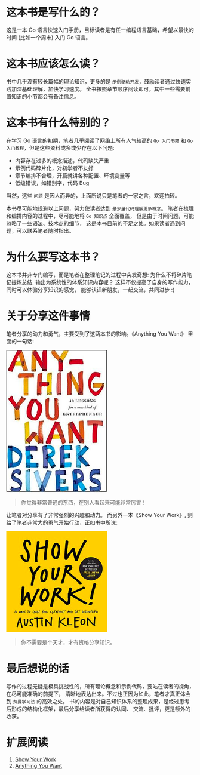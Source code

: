 # 这本书是写什么的？

这是一本 Go 语言快速入门手册，目标读者是有任一编程语言基础，希望以最快的时间 (比如一个周末) 入门 Go 语言。

# 这本书应该怎么读？

书中几乎没有较长篇幅的理论知识，更多的是 `示例驱动开发`，鼓励读者通过快速实践加深基础理解，加快学习速度。
全书按照章节顺序阅读即可，其中一些需要前置知识的小节都会有备注信息。

# 这本书有什么特别的？

在学习 Go 语言的初期，笔者几乎阅读了网络上所有人气较高的 `Go 入门书籍` 和 `Go 入门教程`，但是这些资料或多或少存在以下问题: 
- 内容存在过多的概念描述，代码缺失严重
- 示例代码碎片化，对初学者不友好
- 章节编排不合理，开篇就讲各种配置、环境变量等
- 低级错误，如错别字，代码 Bug

当然，这些 `问题` 是因人而异的，上面所说只是笔者的一家之言，欢迎拍砖。

本书尽可能地规避以上问题，努力使读者达到 `最少量代码理解更多概念`。 笔者在梳理和编排内容的过程中，尽可能地将 `Go 知识点` 全面覆盖，
但是由于时间问题，可能忽略了一些语法、技术点的细节， 这是本书目前的不足之处。如果读者遇到问题，可以联系笔者随时指出。

# 为什么要写这本书？

这本书并非专门编写，而是笔者在整理笔记的过程中突发奇想: 
为什么不将碎片笔记提炼总结, 输出为系统性的体系知识内容呢？
这样不仅提高了自身的写作能力，同时可以体验分享知识的感觉，
能够认识新朋友，一起交流，共同进步 :)

# 关于分享这件事情

笔者分享的动力和勇气，主要受到了这两本书的影响。《Anything You Want》 里面的一句话:

![Anything You Want](/images/anything_you_want.png)

> 你觉得非常普通的东西，在别人看起来可能非常厉害！

让笔者对分享有了非常强烈的兴趣和动力。 而另外一本《Show Your Work》, 
则给了笔者非常大的勇气开始行动，正如书中所说: 

![Show Your Work](/images/show_your_work.png)

> 你不需要是个天才，才有资格分享知识。

# 最后想说的话

写作的过程无疑是极具挑战性的，所有理论概念和示例代码，要站在读者的视角，在尽可能准确的前提下，
清晰地表达出来。不过也正因为如此，笔者才真正体会到 `费曼学习法` 的高效之处。
书的内容是对自己知识体系的整理成果，是经过思考后形成的结构化框架，最后分享给读者所获得的认同、
交流、批评，更是额外的收获。

# 扩展阅读
1. [Show Your Work](https://book.douban.com/subject/25857796/)
2. [Anything You Want](https://book.douban.com/subject/26979259/)